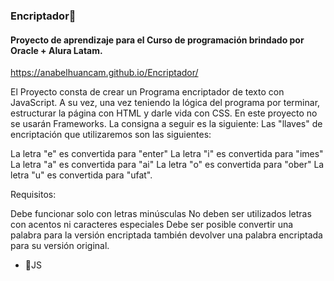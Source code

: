 ### Encriptador👋
#### Proyecto de aprendizaje para el Curso de programación brindado por Oracle + Alura Latam.


https://anabelhuancam.github.io/Encriptador/

El Proyecto consta de crear un Programa encriptador de texto con JavaScript. A su vez, una vez teniendo la lógica del programa por terminar, estructurar la página con HTML y darle vida con CSS. En este proyecto no se usarán Frameworks.
La consigna a seguir es la siguiente: Las "llaves" de encriptación que utilizaremos son las siguientes:

La letra "e" es convertida para "enter" La letra "i" es convertida para "imes" La letra "a" es convertida para "ai" La letra "o" es convertida para "ober" La letra "u" es convertida para "ufat".

Requisitos:

Debe funcionar solo con letras minúsculas
No deben ser utilizados letras con acentos ni caracteres especiales
Debe ser posible convertir una palabra para la versión encriptada también devolver una palabra encriptada para su versión original.

- 🔭JS
